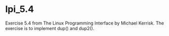lpi_5.4
=======

Exercise 5.4 from The Linux Programming Interface by Michael Kerrisk. The exercise is to implement dup() and dup2().
